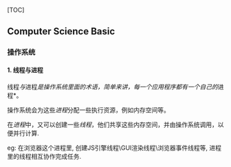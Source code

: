 [TOC]

## Computer Science Basic

### 操作系统

#### 1. 线程与进程

线程*与*进程*是操作系统里面的术语，简单来讲，每一个应用程序都有一个自己的*进程*。

操作系统会为这些*进程*分配一些执行资源，例如内存空间等。

在*进程*中，又可以创建一些*线程*，他们共享这些内存空间，并由操作系统调用，以便并行计算.

eg: 在浏览器这个进程里, 创建JS引擎线程\GUI渲染线程\浏览器事件线程等, 进程里的线程相互协作完成任务.


